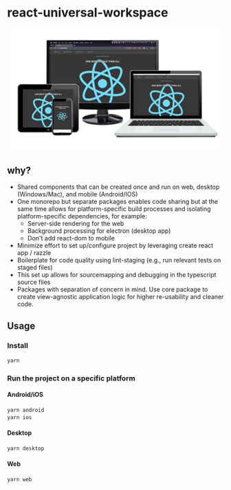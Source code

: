 # react-universal-workspace

![react-universal-workspace](https://raw.githubusercontent.com/dpnolte/react-universal-workspace/master/universal.png "Universal app across Desktop, Mobile and Web")

## why?
* Shared components that can be created once and run on web, desktop (Windows/Mac), and mobile (Android/IOS)
* One monorepo but separate packages enables code sharing but at the same time allows for platform-specific build processes and isolating platform-specific dependencies, for example:
  * Server-side rendering for the web
  * Background processing for electron (desktop app)
  * Don't add react-dom to mobile
* Minimize effort to set up/configure project by leveraging create react app / razzle 
* Boilerplate for code quality using lint-staging (e.g., run relevant tests on staged files)
* This set up allows for sourcemapping and debugging in the typescript source files
* Packages with separation of concern in mind. Use core package to create view-agnostic application logic for higher re-usability and cleaner code.

## Usage

### Install

   ```sh
   yarn
   ```

### Run the project on a specific platform

#### Android/iOS
```sh
yarn android
yarn ios
```

#### Desktop
```sh
yarn desktop
```

#### Web
```sh
yarn web
```
